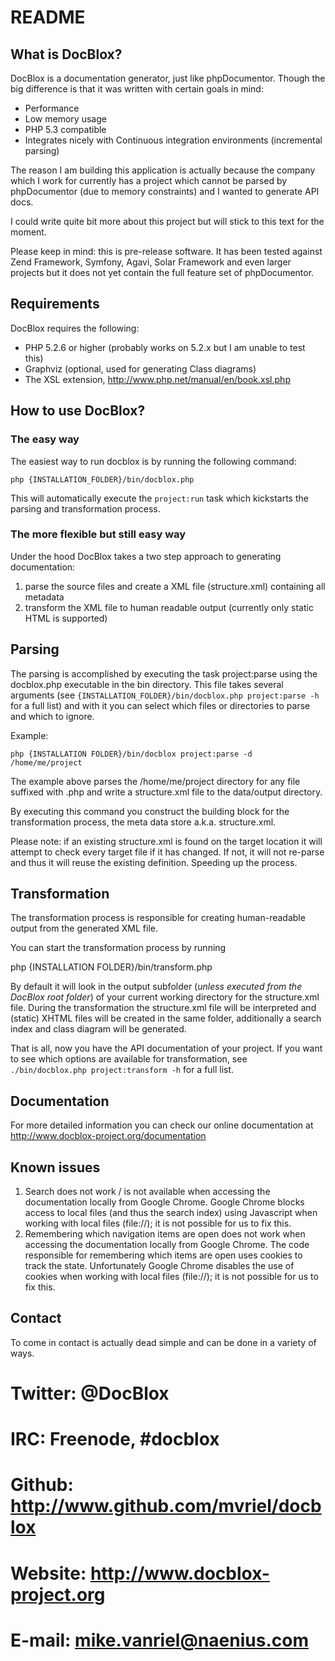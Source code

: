 README
======

What is DocBlox?
----------------
DocBlox is a documentation generator, just like phpDocumentor. Though the big difference is that it was written
with certain goals in mind:
- Performance
- Low memory usage
- PHP 5.3 compatible
- Integrates nicely with Continuous integration environments (incremental parsing)

The reason I am building this application is actually because the company which I work for currently
has a project which cannot be parsed by phpDocumentor (due to memory constraints) and I wanted to generate API docs.

I could write quite bit more about this project but will stick to this text for the moment.

Please keep in mind: this is pre-release software. It has been tested against Zend Framework, Symfony, Agavi, Solar
Framework and even larger projects but it does not yet contain the full feature set of phpDocumentor.

Requirements
------------
DocBlox requires the following:
- PHP 5.2.6 or higher (probably works on 5.2.x but I am unable to test this)
- Graphviz (optional, used for generating Class diagrams)
- The XSL extension, http://www.php.net/manual/en/book.xsl.php

How to use DocBlox?
-------------------

### The easy way

The easiest way to run docblox is by running the following command:

    php {INSTALLATION_FOLDER}/bin/docblox.php

This will automatically execute the `project:run` task which kickstarts the parsing and transformation process.

### The more flexible but still easy way
Under the hood DocBlox takes a two step approach to generating documentation:
1. parse the source files and create a XML file (structure.xml) containing all metadata
2. transform the XML file to human readable output (currently only static HTML is supported)

Parsing
-------
The parsing is accomplished by executing the task project:parse using the docblox.php executable in the bin directory.
This file takes several arguments (see `{INSTALLATION_FOLDER}/bin/docblox.php project:parse -h` for a full list) and with it you can select which files or directories to parse and which to ignore.

Example:

    php {INSTALLATION FOLDER}/bin/docblox project:parse -d /home/me/project

The example above parses the /home/me/project directory for any file suffixed with .php and write a structure.xml file to the data/output directory.

By executing this command you construct the building block for the transformation process, the meta data store a.k.a. structure.xml.

Please note: if an existing structure.xml is found on the target location it will attempt to check every target file if it has changed. If not, it will not re-parse and thus it will reuse the existing definition. Speeding up the process.

Transformation
--------------
The transformation process is responsible for creating human-readable output from the generated XML file.

You can start the transformation process by running

   php {INSTALLATION FOLDER}/bin/transform.php

By default it will look in the output subfolder (_unless executed from the DocBlox root folder_) of your current working directory for the structure.xml file.
During the transformation the structure.xml file will be interpreted and (static) XHTML files will be created in the same folder, additionally a search index and class diagram will be generated.

That is all, now you have the API documentation of your project.
If you want to see which options are available for transformation, see `./bin/docblox.php project:transform -h` for a full list.

Documentation
-------------
For more detailed information you can check our online documentation at http://www.docblox-project.org/documentation

Known issues
------------

1. Search does not work / is not available when accessing the documentation locally from Google Chrome.
  Google Chrome blocks access to local files (and thus the search index) using Javascript when working with local files (file://); it is not possible for us to fix this.
2. Remembering which navigation items are open does not work when accessing the documentation locally from Google Chrome.
  The code responsible for remembering which items are open uses cookies to track the state. Unfortunately Google Chrome disables the use of cookies when working with local files (file://); it is not possible for us to fix this.

Contact
-------
To come in contact is actually dead simple and can be done in a variety of ways.

# Twitter: @DocBlox
# IRC:     Freenode, #docblox
# Github:  http://www.github.com/mvriel/docblox
# Website: http://www.docblox-project.org
# E-mail:  mike.vanriel@naenius.com
